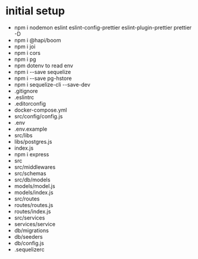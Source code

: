 # initial setup

- npm i nodemon eslint eslint-config-prettier eslint-plugin-prettier prettier -D
- npm i @hapi/boom
- npm i joi
- npm i cors
- npm i pg
- npm dotenv  to read env
- npm i --save sequelize
- npm i --save pg-hstore
- npm i sequelize-cli --save-dev
- .gitignore
- .eslintrc
- .editorconfig
- docker-compose.yml
- src/config/config.js
- .env
- .env.example
- src/libs
- libs/postgres.js
- index.js
- npm i express
- src
- src/middlewares
- src/schemas
- src/db/models
- models/model.js
- models/index.js
- src/routes
- routes/routes.js
- routes/index.js
- src/services
- services/service
- db/migrations
- db/seeders
- db/config.js
- .sequelizerc
